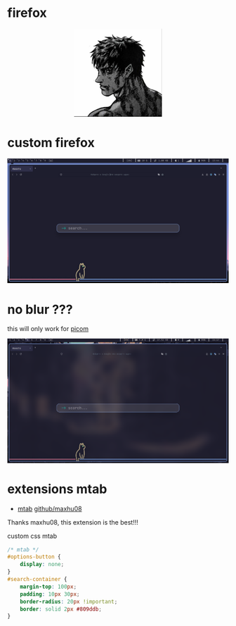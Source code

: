 # firefox

<div align=center>
<img  src="./img/maaru.png" width=200 />
</div>

# custom firefox

![race](./img/firefox.png)

# no blur ???

this will only work for [picom](https://github.com/fdev31/picom)

![race](./img/firefox-blur.png)

# extensions mtab

-   [mtab](https://addons.mozilla.org/en-US/firefox/addon/mtab/)
[github/maxhu08](https://github.com/maxhu08/mtab)
<p>Thanks maxhu08, this extension is the best!!!</p>

custom css mtab

```css
/* mtab */
#options-button {
	display: none;
}
#search-container {
	margin-top: 100px;
	padding: 10px 30px;
	border-radius: 20px !important;
	border: solid 2px #809ddb;
}
```
